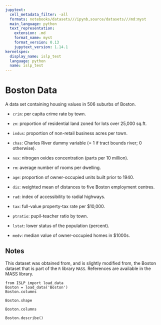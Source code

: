 ```yaml
---
jupytext:
  cell_metadata_filter: -all
  formats: notebooks/datasets///ipynb,source/datasets///md:myst
  main_language: python
  text_representation:
    extension: .md
    format_name: myst
    format_version: 0.13
    jupytext_version: 1.14.1
kernelspec:
  display_name: islp_test
  language: python
  name: islp_test
---
```


# Boston Data

A data set containing housing values in 506 suburbs of Boston.
     
- `crim`: per capita crime rate by town.

- `zn`: proportion of residential land zoned for lots over 25,000
          sq.ft.

- `indus`: proportion of non-retail business acres per town.

- `chas`: Charles River dummy variable (= 1 if tract bounds river; 0
          otherwise).

- `nox`: nitrogen oxides concentration (parts per 10 million).

- `rm`: average number of rooms per dwelling.

- `age`: proportion of owner-occupied units built prior to 1940.

- `dis`: weighted mean of distances to five Boston employment
          centres.

- `rad`: index of accessibility to radial highways.

- `tax`: full-value property-tax rate per $10,000.

- `ptratio`: pupil-teacher ratio by town.

- `lstat`: lower status of the population (percent).

- `medv`: median value of owner-occupied homes in $1000s.

## Notes 

This dataset was obtained from, and is slightly modified from, the
Boston dataset that is part of the `R` library `MASS`.  References are
available in the MASS library.

```{code-cell}
from ISLP import load_data
Boston = load_data('Boston')
Boston.columns
```

```{code-cell}
Boston.shape
```

```{code-cell}
Boston.columns
```

```{code-cell}
Boston.describe()
```
